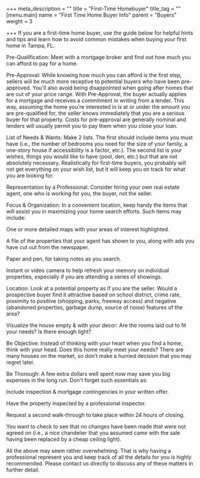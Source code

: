 +++
meta_description = ""
title = "First-Time Homebuyer"
title_tag = ""
[menu.main]
name = "First Time Home Buyer Info"
parent = "Buyers"
weight = 3

+++
If you are a first-time home buyer, use the guide below for helpful hints and tips and learn how to avoid common mistakes when buying your first home in Tampa, FL.

Pre-Qualification: Meet with a mortgage broker and find out how much you can afford to pay for a home.

Pre-Approval: While knowing how much you can afford is the first step, sellers will be much more receptive to potential buyers who have been pre-approved. You'll also avoid being disappointed when going after homes that are out of your price range. With Pre-Approval, the buyer actually applies for a mortgage and receives a commitment in writing from a lender. This way, assuming the home you're interested in is at or under the amount you are pre-qualified for, the seller knows immediately that you are a serious buyer for that property. Costs for pre-approval are generally nominal and lenders will usually permit you to pay them when you close your loan.

List of Needs & Wants: Make 2 lists. The first should include items you must have (i.e., the number of bedrooms you need for the size of your family, a one-story house if accessibility is a factor, etc.). The second list is your wishes, things you would like to have (pool, den, etc.) but that are not absolutely necessary. Realistically for first-time buyers, you probably will not get everything on your wish list, but it will keep you on track for what you are looking for.

Representation by a Professional: Consider hiring your own real estate agent, one who is working for you, the buyer, not the seller.

Focus & Organization: In a convenient location, keep handy the items that will assist you in maximizing your home search efforts. Such items may include:

One or more detailed maps with your areas of interest highlighted.

A file of the properties that your agent has shown to you, along with ads you have cut out from the newspaper.

Paper and pen, for taking notes as you search.

Instant or video camera to help refresh your memory on individual properties, especially if you are attending a series of showings.

Location: Look at a potential property as if you are the seller. Would a prospective buyer find it attractive based on school district, crime rate, proximity to positive (shopping, parks, freeway access) and negative (abandoned properties, garbage dump, source of noise) features of the area?

Visualize the house empty & with your decor: Are the rooms laid out to fit your needs? Is there enough light?

Be Objective: Instead of thinking with your heart when you find a home, think with your head. Does this home really meet your needs? There are many houses on the market, so don't make a hurried decision that you may regret later.

Be Thorough: A few extra dollars well spent now may save you big expenses in the long run. Don't forget such essentials as:

Include inspection & mortgage contingencies in your written offer.

Have the property inspected by a professional inspector.

Request a second walk-through to take place within 24 hours of closing.

You want to check to see that no changes have been made that were not agreed on (i.e., a nice chandelier that you assumed came with the sale having been replaced by a cheap ceiling light).

All the above may seem rather overwhelming. That is why having a professional represent you and keep track of all the details for you is highly recommended. Please contact us directly to discuss any of these matters in further detail.